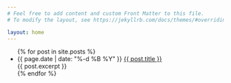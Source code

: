 ```yaml
---
# Feel free to add content and custom Front Matter to this file.
# To modify the layout, see https://jekyllrb.com/docs/themes/#overriding-theme-defaults

layout: home
---
```

<div class="home">
  <ul class="posts">
    {% for post in site.posts %}
      <li>
        <span class="post-date">{{ page.date | date: "%-d %B %Y" }}</span>
        <a class="post-link" href="{{ post.url | prepend: site.baseurl }}">{{ post.title }}</a>
        <br>
        {{ post.excerpt }}
      </li>
    {% endfor %}
  </ul>
</div>
